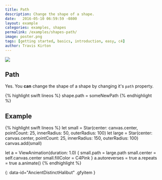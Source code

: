```yaml
---
title: Path
description: Change the shape of a shape.
date:   2016-05-10 06:59:59 -0800
layout: example
categories: examples, shapes
permalink: /examples/shapes-path/
image: poster.png
tags: [getting started, basics, introduction, easy, c4]
author: Travis Kirton
---
```

![](path.png)

## Path
Yes. You **can** change the shape of a shape by changing it's `path` property.

{% highlight swift lineos %}
shape.path = someNewPath
{% endhighlight %}

## Example
{% highlight swift lineos %}
let small = Star(center: canvas.center, pointCount: 25, innerRadius: 50, outerRadius: 100)
let large = Star(center: canvas.center, pointCount: 25, innerRadius: 150, outerRadius: 100)
canvas.add(small)

let a = ViewAnimation(duration: 1.0) {
    small.path = large.path
    small.center = self.canvas.center
    small.fillColor = C4Pink
}
a.autoreverses = true
a.repeats = true
a.animate()
{% endhighlight %}

![](){: data-id="AncientDistinctHalibut" .gfyitem }